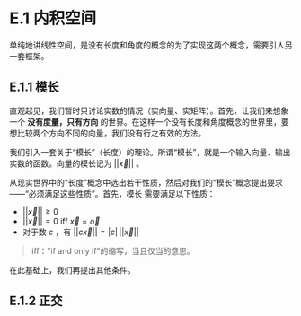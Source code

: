 # E.1 内积空间

单纯地讲线性空间，是没有长度和角度的概念的为了实现这两个概念，需要引人另一套框架。

## E.1.1 模长

直观起见，我们暂时只讨论实数的情况（实向量、实矩阵）。首先，让我们来想象一个 **没有度量，只有方向** 的世界。在这样一个没有长度和角度概念的世界里，要想比较两个方向不同的向量，我们没有行之有效的方法。

我们引入一套关于“模长”（长度）的理论。所谓“模长”，就是一个输入向量、输出实数的函数。向量的模长记为 $||\vec{x}||$ 。

从现实世界中的“长度”概念中选出若干性质，然后对我们的“模长”概念提出要求——“必须满足这些性质”。首先，模长 需要满足以下性质：

* $||\vec{x}|| \geq 0$
* $||\vec{x}|| = 0$ iff $\vec{x} = \vec{o}$
* 对于数 $c$ ，有 $||c\vec{x}|| = |c| \, ||\vec{x}||$

>iff："if and only if"的缩写，当且仅当的意思。

在此基础上，我们再提出其他条件。

## E.1.2 正交
